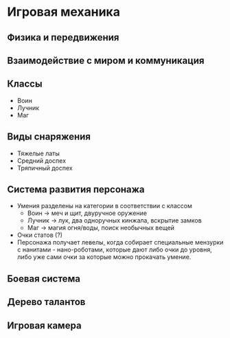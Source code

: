 Игровая механика
================

Физика и передвижения
---------------------

Взаимодействие с миром и коммуникация
-------------------------------------

Классы
------
- Воин
- Лучник
- Маг

Виды снаряжения
---------------
- Тяжелые латы
- Средний доспех
- Тряпичный доспех

Система развития персонажа
--------------------------
- Умения разделены на категории в соответствии с классом
  - Воин -> меч и щит, двуручное оружение
  - Лучник -> лук, два одноручных кинжала, вскрытие замков
  - Маг -> магия огня/воды, поиск необычных вещей
- Очки статов (?)
- Персонажа получает левелы, когда собирает специальные мензурки с нанитами - нано-роботами, которые дают либо очки до уровня, либо уже сами очки за которые можно прокачать умение.

Боевая система
--------------

Дерево талантов
---------------

Игровая камера
--------------
